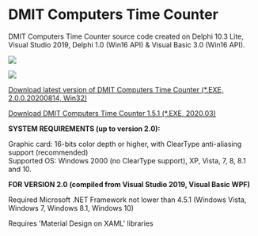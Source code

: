# DMIT Computers Time Counter
DMIT Computers Time Counter source code created on Delphi 10.3 Lite, Visual Studio 2019, Delphi 1.0 (Win16 API) & Visual Basic 3.0 (Win16 API).<p>
<p><img src="https://raw.githubusercontent.com/tinelix/timecounter/master/time_counter_2_preview.png"></img>
 <p><img src="https://raw.githubusercontent.com/dmitryevdev/yearprogress/master/view_dmitcomp_timecounter.png"></img></p>
<a href="https://github.com/tinelix/timecounter/releases/tag/2.0.0.2008">Download latest version of DMIT Computers Time Counter (*.EXE, 2.0.0.20200814, Win32)</a><p>
<a href="https://github.com/tinelix/timecounter/releases/tag/1.5.1.Mar2020.1">Download DMIT Computers Time Counter 1.5.1 (*.EXE, 2020.03)</a><p><b>SYSTEM REQUIREMENTS (up to version 2.0):</b><p>Graphic card: 16-bits color depth or higher, with ClearType anti-aliasing support (recommended)<br>Supported OS: Windows 2000 (no ClearType support), XP, Vista, 7, 8, 8.1 and 10.
<p><p><b>FOR VERSION 2.0 (compiled from Visual Studio 2019, Visual Basic WPF)</b><p>Required Microsoft .NET Framework not lower than 4.5.1 (Windows Vista, Windows 7, Windows 8.1, Windows 10)
<p>Requires 'Material Design on XAML' libraries
